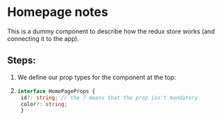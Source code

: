 # Homepage notes

This is a dummy component to describe how the redux store works (and connecting it to the app).

## Steps:
1. We define our prop types for the component at the top:
2. 
   ```typescript
   interface HomePageProps {
    id?: string; // the ? means that the prop isn't mandatory
    color?: string;
    }
   ```
